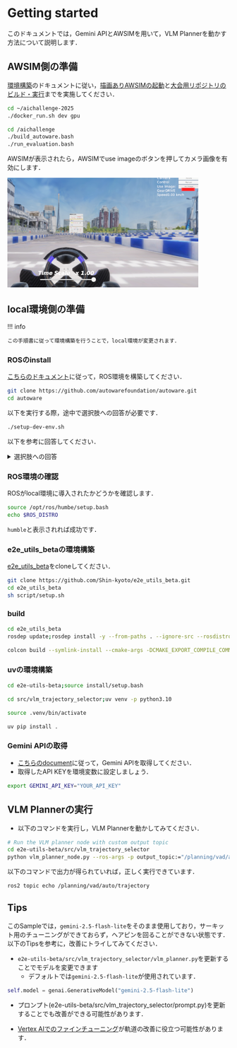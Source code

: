# Getting started

このドキュメントでは，Gemini APIとAWSIMを用いて，VLM Plannerを動かす方法について説明します．

## AWSIM側の準備

[環境構築](https://automotiveaichallenge.github.io/aichallenge-documentation-2025/setup/requirements.html)のドキュメントに従い，[描画ありAWSIMの起動](https://automotiveaichallenge.github.io/aichallenge-documentation-2025/setup/requirements.html)と[大会用リポジトリのビルド・実行](https://automotiveaichallenge.github.io/aichallenge-documentation-2025/setup/build-docker.html)までを実施してください．

```sh
cd ~/aichallenge-2025
./docker_run.sh dev gpu
```

```sh
cd /aichallenge
./build_autoware.bash
./run_evaluation.bash
```


AWSIMが表示されたら，AWSIMでuse imageのボタンを押してカメラ画像を有効にします．

![alt text](../assets/camera_awsim.png)

## local環境側の準備

!!! info

    この手順書に従って環境構築を行うことで，local環境が変更されます．

### ROSのinstall

[こちらのドキュメント](https://autowarefoundation.github.io/autoware-documentation/main/installation/autoware/source-installation/#how-to-set-up-a-development-environment)に従って，ROS環境を構築してください．

```sh
git clone https://github.com/autowarefoundation/autoware.git
cd autoware
```

以下を実行する際，途中で選択肢への回答が必要です．

```sh
./setup-dev-env.sh
```

以下を参考に回答してください．
<details>
<summary>選択肢への回答</summary>

- 1. Are you sure you want to run setup?
  - `y`と回答してください

```sh
❯ ./setup-dev-env.sh
Setting up the build environment can take up to 1 hour.
>  Are you sure you want to run setup? [y/N] 
```

- 2. `BECOME password: `
  - local環境の変更が行われても問題なければ，passwordを入力してください．

```sh
autoware.dev_env:0.1.0 was installed successfully
ansible-playbook autoware.dev_env.universe --ask-become-pass --extra-vars install_devel=y --extra-vars data_dir=/home/autoware/autoware_data --extra-vars rosdistro=humble --extra-vars rmw_implementation=rmw_cyclonedds_cpp --extra-vars base_image=ros:humble-ros-base-jammy --extra-vars autoware_base_image=ghcr.io/autowarefoundation/autoware-base:latest --extra-vars autoware_base_cuda_image=ghcr.io/autowarefoundation/autoware-base:cuda-latest --extra-vars cuda_version=12.4 --extra-vars cudnn_version=8.9.7.29-1+cuda12.2 --extra-vars tensorrt_version=10.8.0.43-1+cuda12.8 --extra-vars pre_commit_clang_format_version=17.0.5 --extra-vars cumm_version=0.5.3 --extra-vars spconv_version=2.3.8 
BECOME password: 
```

- 3. `Install NVIDIA libraries? [y/N]`と`Download artifacts? [y/N]`
  - `N`と答えてください．

```sh
Install NVIDIA libraries? [y/N]: 
[Warning] Should the ONNX model files and other artifacts be downloaded alongside setting up the development environment.
Download artifacts? [y/N]: 
```

</details>

### ROS環境の確認

ROSがlocal環境に導入されたかどうかを確認します．

```sh
source /opt/ros/humbe/setup.bash
echo $ROS_DISTRO
```

`humble`と表示されれば成功です．

### e2e_utils_betaの環境構築

[e2e_utils_beta](https://github.com/Shin-kyoto/e2e_utils_beta/tree/main)をcloneしてください．

```sh
git clone https://github.com/Shin-kyoto/e2e_utils_beta.git
cd e2e_utils_beta
sh script/setup.sh
```

### build

```sh
cd e2e_utils_beta
rosdep update;rosdep install -y --from-paths . --ignore-src --rosdistro $ROS_DISTRO
```

```sh
colcon build --symlink-install --cmake-args -DCMAKE_EXPORT_COMPILE_COMMANDS=ON -DCMAKE_BUILD_TYPE=Release --packages-up-to autoware_auto_planning_msgs autoware_internal_planning_msgs
```

### uvの環境構築

```sh
cd e2e-utils-beta;source install/setup.bash
```

```sh
cd src/vlm_trajectory_selector;uv venv -p python3.10
```

```sh
source .venv/bin/activate
```

```sh
uv pip install .
```

### Gemini APIの取得

- [こちらのdocument](https://ai.google.dev/gemini-api/docs/api-key?hl=ja)に従って，Gemini APIを取得してください．
- 取得したAPI KEYを環境変数に設定しましょう．

```sh
export GEMINI_API_KEY="YOUR_API_KEY"
```

## VLM Plannerの実行

- 以下のコマンドを実行し，VLM Plannerを動かしてみてください．

```sh
# Run the VLM planner node with custom output topic
cd e2e-utils-beta/src/vlm_trajectory_selector
python vlm_planner_node.py --ros-args -p output_topic:="/planning/vad/auto/trajectory"
```

以下のコマンドで出力が得られていれば，正しく実行できています．

```sh
ros2 topic echo /planning/vad/auto/trajectory
```

## Tips

このSampleでは，`gemini-2.5-flash-lite`をそのまま使用しており，サーキット用のチューニングができておらず，ヘアピンを回ることができない状態です．以下のTipsを参考に，改善にトライしてみてください．

- `e2e-utils-beta/src/vlm_trajectory_selector/vlm_planner.py`を更新することでモデルを変更できます
    - デフォルトでは`gemini-2.5-flash-lite`が使用されています．

```python
self.model = genai.GenerativeModel("gemini-2.5-flash-lite")
```

- プロンプト(e2e-utils-beta/src/vlm_trajectory_selector/prompt.py)を更新することでも改善ができる可能性があります．

- [Vertex AIでのファインチューニング](https://cloud.google.com/vertex-ai/generative-ai/docs/models/gemini-use-supervised-tuning?hl=ja)が軌道の改善に役立つ可能性があります．

